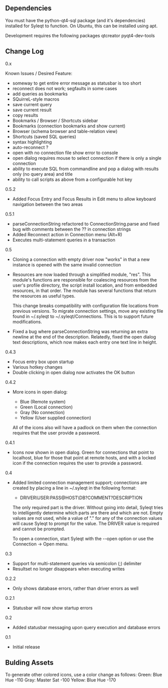 Dependencies
------------
You must have the python-qt4-sql package (and it's dependencies) installed
for Syleqt to function.  On Ubuntu, this can be installed using apt.

Development requires the following packages
qtcreator
pyqt4-dev-tools

Change Log
----------
0.x

 Known Issues / Desired Feature:
 
   - someway to get entire error message as statusbar is too short
   - reconnect does not work; segfaults in some cases
   - add queries as bookmarks
   - SQuirreL-style macros
   - save current query
   - save current result
   - copy results
   - Bookmarks / Browser / Shortcuts sidebar
   - Bookmarks (connection bookmarks and show current)
   - Browser (schema browser and table-relation view)
   - Shortcuts (saved SQL queries)
   - syntax highlighting
   - auto-reconnect ?
   - open with no connection file show error to console
   - open dialog requires mouse to select connection if there is only
     a single connection
   - ability to execute SQL from commandline and pop a dialog with
     results only (no query area) and title
   - ability to call scripts as above from a configurable hot key


0.5.2

 * Added Focus Entry and Focus Results in Edit menu to allow keyboard
   navigation between the two areas

0.5.1

 * parseConnectionString refactored to ConnectionString.parse and
   fixed bug with comments between the ?? in connection strings
 * Added Reconnect action in Connection menu (Alt+R)
 * Executes multi-statement queries in a transaction

0.5

 * Cloning a connection with empty driver now "works" in that a new
   instance is opened with the same invalid connection
 * Resources are now loaded through a simplified module, "res".  This
   module's functions are responsible for coalescing resources from
   the user's profile directory, the script install location, and from
   embedded resources, in that order.  The module has several functions
   that return the resources as useful types.

   This change breaks compatibility with configuration file locations
   from previous versions.  To migrate connection settings, move any
   existing file found in ~/.syleqt to ~/.syleqt/Connections.  This
   is to support future modifications.
 * Fixed a bug where parseConnectionString was returning an extra
   newline at the end of the description.  Relatedly, fixed the open
   dialog text descriptions, which now makes each entry one text line
   in height.

0.4.3

 * Focus entry box upon startup
 * Various hotkey changes
 * Double clicking in open dialog now activates the OK button
 
0.4.2

 * More icons in open dialog:
   
    - Blue (Remote system)
    - Green (Local connection)
    - Gray (No connection)
    - Yellow (User supplied connection)
   
   All of the icons also will have a padlock on them when the
   connection requires that the user provide a password.

0.4.1

 * Icons now shown in open dialog.  Green for connections that
   point to localhost, blue for those that point at remote hosts,
   and with a locked icon if the connection requires the user
   to provide a password.   

0.4

 * Added limited connection management support; connections are
   created by placing a line in ~/.syleqt in the following format:
   
    - DRIVER\USER:PASS@HOST\DB?COMMENT?DESCRIPTION
   
   The only required part is the driver.  Without going into detail,
   Syleqt tries to intelligently determine which parts are there and
   which are not.  Empty values are not used, while a value of "."
   for any of the connection values will cause Syleqt to prompt for
   the value.  The DRIVER value is required and cannot be prompted.
   
   To open a connection, start Syleqt with the --open option or use
   the Connection -> Open menu.

0.3

 * Support for multi-statement queries via semicolon (;) delimiter
 * Resultset no longer disappears when executing writes

0.2.2

 * Only shows database errors, rather than driver errors as well

0.2.1

 * Statusbar will now show startup errors

0.2

 * Added statusbar messaging upon query execution and database errors

0.1

 * Initial release

Bulding Assets
--------------
To generate other colored icons, use a color change as follows:
Green: Blue Hue -110
Gray: Master Sat -100
Yellow: Blue Hue -170
